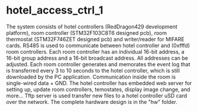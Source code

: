 # hotel_access_ctrl_1
The system consists of hotel controllers (RedDragon429 development platform), room controller (STM32F103C8T6 designed pcb), room thermostat (STM32F746ZET designed pcb) and writer/reader for MIFARE cards. RS485 is used to communicate between hotel controller and (0xfffd) room controllers. Each room controller has an individual 16-bit address, a 16-bit group address and a 16-bit broadcast address. All addresses can be adjusted. Each room controller generates and memorates the event log that is transferred every 3 to 10 seconds to the hotel controller, which is still downloaded by the PC application. Communication inside the room is single-wired data + GND. The hotel controller has embedded web server for setting up, update room controllers, temostates, display image change, and more... Tftp server is used transfer new files to a hotel controller uSD card over the network. The complete hardware design is in the "hw" folder.
